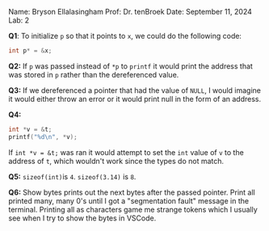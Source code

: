 Name: Bryson Ellalasingham
Prof: Dr. tenBroek
Date: September 11, 2024
Lab: 2

**Q1**: To initialize `p` so that it points to `x`, we could do the following code:
```c
int p* = &x;
```

**Q2:** If `p` was passed instead of `*p` to `printf` it would print the address that was stored in `p` rather than the dereferenced value.

**Q3:** If we dereferenced a pointer that had the value of `NULL`, I would imagine it would either throw an error or it would print null in the form of an address.

**Q4:**  
```c
int *v = &t;
printf("%d\n", *v);
```
If `int *v = &t;` was ran it would attempt to set the `int` value of `v` to the address of `t`, which wouldn't work since the types do not match.

**Q5:** 
`sizeof(int)`is `4`.
`sizeof(3.14)` is `8`.

**Q6:** Show bytes prints out the next bytes after the passed pointer.
Print all printed many, many 0's until I got a "segmentation fault" message in the terminal. 
Printing all as characters game me strange tokens which I usually see when I try to show the bytes in VSCode.